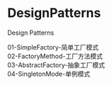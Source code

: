 # DesignPatterns
Design Patterns

01-SimpleFactory-简单工厂模式  
02-FactoryMethod-工厂方法模式  
03-AbstractFactory-抽象工厂模式  
04-SingletonMode-单例模式  